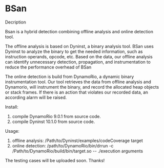 # BSan 
Decription

Bsan is a hybrid detection combining offline analysis and online detection tool. 

The offline analysis is based on Dyninst, a binary analysis tool. BSan uses Dyninst to analyze the binary to get the needed information, such as instruction operands, opcode, etc. Based on the data, our offline analysis can identify unnecessary detection, propagation, and instrumentation to reduce the performance overhead of BSan

The online detection is build from DynamoRio, a dynamic binary instrumentation tool. Our tool retrieves the data from offline analysis and Dynamorio, will instrument the binary, and record the allocated heap objects or stack frames. If there is an action that violates our recorded data, an according alarm will be raised.

Install:
1. compile DynamoRio 9.0.1 from source code.
2. compile Dyninst 10.1.0 from source code.

Usage:
1. offline analysis: /Path/to/Dyninst/examples/codeCoverage target
2. online detection: /path/to/DynamoRio/bin/drrun -c /Path/to/DynamoRio/build/bin/target.so -- ./execution arguments

The testing cases will be uploaded soon. Thanks!
